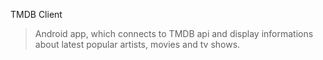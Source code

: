 TMDB Client
> Android app, which connects to TMDB api and display informations about latest popular artists, movies and tv shows.
